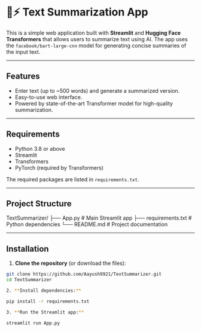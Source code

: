 # 📝⚡ Text Summarization App

This is a simple web application built with **Streamlit** and **Hugging Face Transformers** that allows users to summarize text using AI. The app uses the `facebook/bart-large-cnn` model for generating concise summaries of the input text.

---

## Features

- Enter text (up to ~500 words) and generate a summarized version.
- Easy-to-use web interface.
- Powered by state-of-the-art Transformer model for high-quality summarization.

---

## Requirements

- Python 3.8 or above
- Streamlit
- Transformers
- PyTorch (required by Transformers)

The required packages are listed in `requirements.txt`.

---
## Project Structure

TextSummarizer/
├── App.py           # Main Streamlit app
├── requirements.txt # Python dependencies
└── README.md        # Project documentation

---

## Installation

1. **Clone the repository** (or download the files):

```bash
git clone https://github.com/Aayush9921/TextSummarizer.git
cd TextSummarizer

2. **Install dependencies:**

pip install -r requirements.txt

3. **Run the Streamlit app:**

streamlit run App.py

